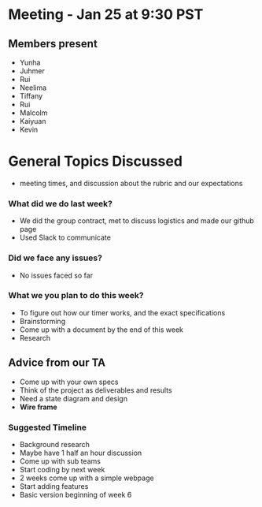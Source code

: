 # Meeting - Jan 25 at 9:30 PST

## Members present
* Yunha
* Juhmer
* Rui
* Neelima
* Tiffany
* Rui
* Malcolm
* Kaiyuan
* Kevin

# General Topics Discussed
- meeting times, and discussion about the rubric and our expectations 

### What did we do last week?
* We did the group contract, met to discuss logistics and made our github page
* Used Slack to communicate

### Did we face any issues? 
* No issues faced so far

### What we you plan to do this week?
* To figure out how our timer works, and the exact specifications
* Brainstorming
* Come up with a document by the end of this week 
* Research

## Advice from our TA
* Come up with your own specs
* Think of the project as deliverables and results
* Need a state diagram and design
* **Wire frame**
### Suggested Timeline
* Background research
* Maybe have 1 half an hour discussion
* Come up with sub teams
* Start coding by next week
* 2 weeks come up with a simple webpage
* Start adding features
* Basic version beginning of week 6
